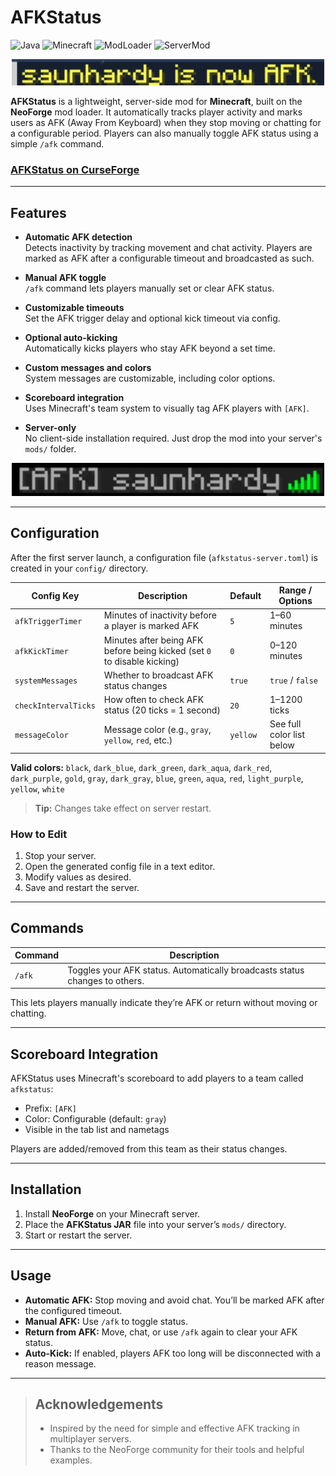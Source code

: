 # AFKStatus

![Java](https://img.shields.io/badge/Language-Java-blue)
![Minecraft](https://img.shields.io/badge/Minecraft-1.21.6-green)
![ModLoader](https://img.shields.io/badge/Mod%20Loader-NeoForge-brightgreen)
![ServerMod](https://img.shields.io/badge/Type-Server--Side-orange)

<p align="center">
  <img src="docs/images/afkstatus-chat-preview.png" width="500">
</p>

**AFKStatus** is a lightweight, server-side mod for **Minecraft**, built on the **NeoForge** mod loader. It automatically tracks player activity and marks users as AFK (Away From Keyboard) when they stop moving or chatting for a configurable period. Players can also manually toggle AFK status using a simple `/afk` command.

### [AFKStatus on CurseForge](https://www.curseforge.com/minecraft/mc-mods/afkstatus)

---

## Features

- **Automatic AFK detection**  
  Detects inactivity by tracking movement and chat activity. Players are marked as AFK after a configurable timeout and broadcasted as such.

- **Manual AFK toggle**  
  `/afk` command lets players manually set or clear AFK status.

- **Customizable timeouts**  
  Set the AFK trigger delay and optional kick timeout via config.

- **Optional auto-kicking**  
  Automatically kicks players who stay AFK beyond a set time.

- **Custom messages and colors**  
  System messages are customizable, including color options.

- **Scoreboard integration**  
  Uses Minecraft's team system to visually tag AFK players with `[AFK]`.

- **Server-only**  
  No client-side installation required. Just drop the mod into your server's `mods/` folder.

<p align="center">
  <img src="docs/images/afkstatus-tab-preview.png" width="500">
</p>

---

## Configuration

After the first server launch, a configuration file (`afkstatus-server.toml`) is created in your `config/` directory.

| Config Key           | Description                                                                 | Default | Range / Options            |
|----------------------|-----------------------------------------------------------------------------|---------|-----------------------------|
| `afkTriggerTimer`    | Minutes of inactivity before a player is marked AFK                         | `5`     | 1–60 minutes                |
| `afkKickTimer`       | Minutes after being AFK before being kicked (set `0` to disable kicking)    | `0`     | 0–120 minutes               |
| `systemMessages`     | Whether to broadcast AFK status changes                                     | `true`  | `true` / `false`            |
| `checkIntervalTicks` | How often to check AFK status (20 ticks = 1 second)                         | `20`    | 1–1200 ticks                |
| `messageColor`       | Message color (e.g., `gray`, `yellow`, `red`, etc.)                         | `yellow`| See full color list below   |

**Valid colors:** `black`, `dark_blue`, `dark_green`, `dark_aqua`, `dark_red`, `dark_purple`, `gold`, `gray`, `dark_gray`, `blue`, `green`, `aqua`, `red`, `light_purple`, `yellow`, `white`

> **Tip:** Changes take effect on server restart.

### How to Edit

1. Stop your server.
2. Open the generated config file in a text editor.
3. Modify values as desired.
4. Save and restart the server.

---

## Commands

| Command | Description                                                                 |
|---------|-----------------------------------------------------------------------------|
| `/afk`  | Toggles your AFK status. Automatically broadcasts status changes to others. |

This lets players manually indicate they’re AFK or return without moving or chatting.

---

## Scoreboard Integration

AFKStatus uses Minecraft's scoreboard to add players to a team called `afkstatus`:

- Prefix: `[AFK] `
- Color: Configurable (default: `gray`)
- Visible in the tab list and nametags

Players are added/removed from this team as their status changes.

---

## Installation

1. Install **NeoForge** on your Minecraft server.
2. Place the **AFKStatus JAR** file into your server’s `mods/` directory.
3. Start or restart the server.

---

## Usage

- **Automatic AFK:** Stop moving and avoid chat. You’ll be marked AFK after the configured timeout.
- **Manual AFK:** Use `/afk` to toggle status.
- **Return from AFK:** Move, chat, or use `/afk` again to clear your AFK status.
- **Auto-Kick:** If enabled, players AFK too long will be disconnected with a reason message.

---

>## Acknowledgements
> - Inspired by the need for simple and effective AFK tracking in multiplayer servers.
> - Thanks to the NeoForge community for their tools and helpful examples.
